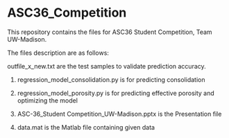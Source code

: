 # ASC36_Competition
This repository contains the files for ASC36 Student Competition, Team UW-Madison.

The files description are as follows:

outfile_x_new.txt are the test samples to validate prediction accuracy.

1. regression_model_consolidation.py is for predicting consolidation

2. regression_model_porosity.py is for predicting effective porosity and optimizing the model

3. ASC-36_Student Competition_UW-Madison.pptx is the Presentation file

4. data.mat is the Matlab file containing given data
